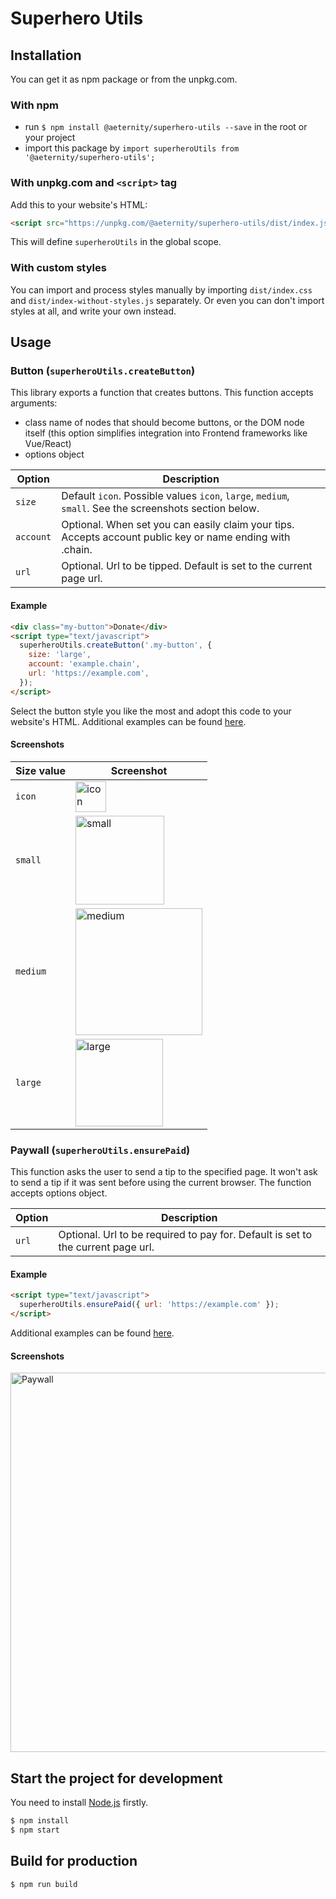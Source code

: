 # Superhero Utils

## Installation

You can get it as npm package or from the unpkg.com.

### With npm
- run `$ npm install @aeternity/superhero-utils --save` in the root or your project
- import this package by `import superheroUtils from '@aeternity/superhero-utils';`

### With unpkg.com and `<script>` tag
Add this to your website's HTML:
```html
<script src="https://unpkg.com/@aeternity/superhero-utils/dist/index.js"></script>
```
This will define `superheroUtils` in the global scope.

### With custom styles
You can import and process styles manually by importing `dist/index.css` and
`dist/index-without-styles.js` separately. Or even you can don't import styles at
all, and write your own instead.

## Usage

### Button (`superheroUtils.createButton`)
This library exports a function that creates buttons. This function accepts arguments:
- class name of nodes that should become buttons, or the DOM node itself
  (this option simplifies integration into Frontend frameworks like Vue/React)
- options object

Option | Description
--- | ---
`size` | Default `icon`. Possible values `icon`, `large`, `medium`, `small`. See the screenshots section below.
`account` | Optional. When set you can easily claim your tips. Accepts account public key or name ending with .chain.
`url` | Optional. Url to be tipped. Default is set to the current page url.

#### Example

```html
<div class="my-button">Donate</div>
<script type="text/javascript">
  superheroUtils.createButton('.my-button', {
    size: 'large',
    account: 'example.chain',
    url: 'https://example.com',
  });
</script>
```
Select the button style you like the most and adopt this code to your website's HTML.
Additional examples can be found [here](./index.html).

#### Screenshots

Size value | Screenshot
--- | ---
`icon` | <img width="49" alt="icon" src="https://user-images.githubusercontent.com/13139371/81780948-04b91b00-9500-11ea-9a50-3f483613dca0.png">
`small` | <img width="142" alt="small" src="https://user-images.githubusercontent.com/13139371/81780933-01259400-9500-11ea-8d84-a2624b43edec.png">
`medium` | <img width="203" alt="medium" src="https://user-images.githubusercontent.com/13139371/81780936-0256c100-9500-11ea-960e-9256a941285d.png">
`large` | <img width="140" alt="large" src="https://user-images.githubusercontent.com/13139371/81780943-0387ee00-9500-11ea-8108-2e5939821a7b.png">

### Paywall (`superheroUtils.ensurePaid`)
This function asks the user to send a tip to the specified page. It won't ask to send a
tip if it was sent before using the current browser. The function accepts options object.

Option | Description
--- | ---
`url` | Optional. Url to be required to pay for. Default is set to the current page url.

#### Example

```html
<script type="text/javascript">
  superheroUtils.ensurePaid({ url: 'https://example.com' });
</script>
```
Additional examples can be found [here](./index.html).

#### Screenshots

<img width="607" alt="Paywall" src="https://user-images.githubusercontent.com/9007851/95088220-58d0d000-072b-11eb-8cd6-57052d40765c.png">

## Start the project for development

You need to install [Node.js](https://nodejs.org/) firstly.

```sh
$ npm install
$ npm start
```

## Build for production

```sh
$ npm run build
```
